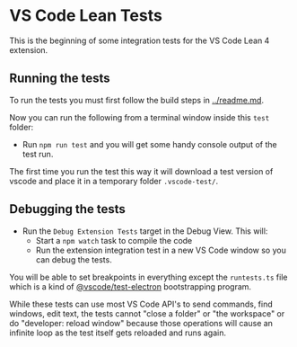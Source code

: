 # VS Code Lean Tests

This is the beginning of some integration tests for the VS Code Lean 4 extension.

## Running the tests

To run the tests you must first follow the build steps in [../readme.md](../readme.md).

Now you can run the following from a terminal window inside this `test` folder:
- Run `npm run test` and you will get some handy console output of the test run.

The first time you run the test this way it will download a test version of vscode
and place it in a temporary folder `.vscode-test/`.

## Debugging the tests

- Run the `Debug Extension Tests` target in the Debug View. This will:
	- Start a `npm watch` task to compile the code
	- Run the extension integration test in a new VS Code window so you can debug the tests.

You will be able to set breakpoints in everything except the `runtests.ts` file which is
a kind of [@vscode/test-electron](https://github.com/microsoft/vscode-test) bootstrapping program.

While these tests can use most VS Code API's to send commands, find windows, edit text,
the tests cannot "close a folder" or "the workspace" or do "developer: reload window" because
those operations will cause an infinite loop as the test itself gets reloaded and runs again.
